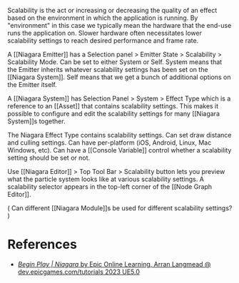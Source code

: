 Scalability is the act or increasing or decreasing the quality of an effect based on the environment in which the application is running.
By "environment" in this case we typically mean the hardware that the end-use runs the application on.
Slower hardware often necessitates lower scalability settings to reach desired performance and frame rate.

A [[Niagara Emitter]] has a Selection panel > Emitter State > Scalability > Scalability Mode.
Can be set to either System or Self.
System means that the Emitter inherits whatever scalability settings has been set on the [[Niagara System]].
Self means that we get a bunch of additional options on the Emitter itself.

A [[Niagara System]] has Selection Panel > System > Effect Type which is a reference to an [[Asset]] that contains scalability settings.
This makes it possible to configure and edit the scalability settings for many [[Niagara System]]s together.

The Niagara Effect Type contains scalability settings.
Can set draw distance and culling settings.
Can have per-platform (iOS, Android, Linux, Mac Windows, etc).
Can have a [[Console Variable]] control whether a scalability setting should be set or not.

Use [[Niagara Editor]] > Top Tool Bar > Scalability button lets you preview what the particle system looks like at various scalability settings.
A scalability selector appears in the top-left corner of the [[Node Graph Editor]].

(
Can different [[Niagara Module]]s be used for different scalability settings?
)

# References

- [_Begin Play | Niagara_ by Epic Online Learning, Arran Langmead @ dev.epicgames.com/tutorials 2023 UE5.0](https://dev.epicgames.com/community/learning/tutorials/j9YO/unreal-engine-begin-play-niagara)
